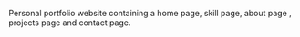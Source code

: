 Personal portfolio website containing a home page, skill page, about page , projects page and contact page.
